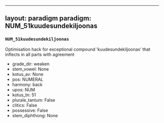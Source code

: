 
---
layout: paradigm
paradigm: NUM_51kuudesundekiljoonas
---
### ` NUM_51kuudesundekiljoonas `

Optimisation hack for exceptional compound ’kuudesundekiljoonas’ that inflects in all parts with agreement
* grade_dir: weaken
* stem_vowel: None
* kotus_av: None
* pos: NUMERAL
* harmony: back
* upos: NUM
* kotus_tn: 51
* plurale_tantum: False
* clitics: False
* possessive: False
* stem_diphthong: None
